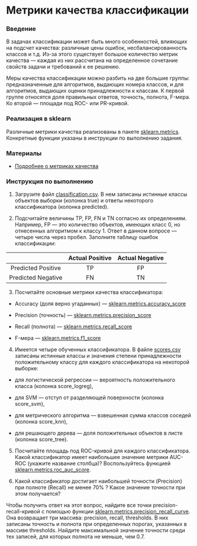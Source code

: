 # Метрики качества классификации

### Введение

В задачах классификации может быть много особенностей, влияющих на подсчет качества: различные цены ошибок, несбалансированность классов и т.д. Из-за этого существует большое количество метрик качества — каждая из них рассчитана на определенное сочетание свойств задачи и требований к ее решению.

Меры качества классификации можно разбить на две большие группы: предназначенные для алгоритмов, выдающих номера классов, и для алгоритмов, выдающих оценки принадлежности к классам. К первой группе относятся доля правильных ответов, точность, полнота, F-мера. Ко второй — площади под ROC- или PR-кривой.

### Реализация в sklearn

Различные метрики качества реализованы в пакете [sklearn.metrics](http://scikit-learn.org/stable/modules/classes.html). Конкретные функции указаны в инструкции по выполнению задания.

### Материалы

* [Подробнее о метриках качества](https://github.com/esokolov/ml-course-msu/blob/master/ML15/lecture-notes/Sem05_metrics.pdf)

### Инструкция по выполнению

1. Загрузите файл [classification.csv](../classification.csv). В нем записаны истинные классы объектов выборки (колонка true) и ответы некоторого классификатора (колонка predicted).

2. Подсчитайте величины TP, FP, FN и TN согласно их определениям. Например, FP — это количество объектов, имеющих класс 0, но отнесенных алгоритмом к классу 1. Ответ в данном вопросе — четыре числа через пробел. Заполните таблицу ошибок классификации:

  |                    | Actual Positive | Actual Negative |
  |:------------------:|:---------------:|:---------------:|
  | Predicted Positive | TP              | FP              |
  | Predicted Negative | FN              | TN              |


3. Посчитайте основные метрики качества классификатора:
  * Accuracy (доля верно угаданных) — [sklearn.metrics.accuracy_score](http://scikit-learn.org/stable/modules/generated/sklearn.metrics.accuracy_score.html)
  
  * Precision (точность) — [sklearn.metrics.precision_score](http://scikit-learn.org/stable/modules/generated/sklearn.metrics.precision_score.html)
  
  * Recall (полнота) — [sklearn.metrics.recall_score](http://scikit-learn.org/stable/modules/generated/sklearn.metrics.recall_score.html)
  
  * F-мера — [sklearn.metrics.f1_score](http://scikit-learn.org/stable/modules/generated/sklearn.metrics.f1_score.html)

4. Имеется четыре обученных классификатора. В файле [scores.csv](../scores.csv) записаны истинные классы и значения степени принадлежности положительному классу для каждого классификатора на некоторой выборке:
  * для логистической регрессии — вероятность положительного класса (колонка score_logreg),
  
  * для SVM — отступ от разделяющей поверхности (колонка score_svm),
  
  * для метрического алгоритма — взвешенная сумма классов соседей (колонка score_knn),
  
  * для решающего дерева — доля положительных объектов в листе (колонка score_tree).

5. Посчитайте площадь под ROC-кривой для каждого классификатора. Какой классификатор имеет наибольшее значение метрики AUC-ROC (укажите название столбца)? Воспользуйтесь функцией [sklearn.metrics.roc_auc_score](http://scikit-learn.org/stable/modules/generated/sklearn.metrics.roc_auc_score.html).

6. Какой классификатор достигает наибольшей точности (Precision) при полноте (Recall) не менее 70% ? Какое значение точности при этом получается?

Чтобы получить ответ на этот вопрос, найдите все точки precision-recall-кривой с помощью функции [sklearn.metrics.precision_recall_curve](http://scikit-learn.org/stable/modules/generated/sklearn.metrics.precision_recall_curve.html). Она возвращает три массива: precision, recall, thresholds. В них записаны точность и полнота при определенных порогах, указанных в массиве thresholds. Найдите максимальной значение точности среди тех записей, для которых полнота не меньше, чем 0.7.
